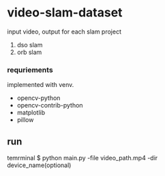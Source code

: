 # video-slam-dataset

input video, output for each slam project


1. dso slam
2. orb slam


### requriements
implemented with venv.
* opencv-python
* opencv-contrib-python
* matplotlib
* pillow

## run
temrminal
$ python main.py -file video_path.mp4 -dir device_name(optional)
